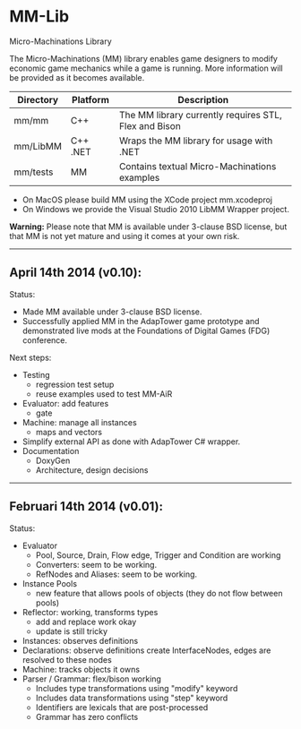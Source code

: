 MM-Lib
======

Micro-Machinations Library

The Micro-Machinations (MM) library enables game designers to modify economic game mechanics while a game is running.
More information will be provided as it becomes available.

| Directory | Platform  | Description |
| --------- | --------- | ----------- |
| mm/mm     | C++       | The MM library currently requires STL, Flex and Bison |
| mm/LibMM  | C++ .NET  | Wraps the MM library for usage with .NET |
| mm/tests  | MM        | Contains textual Micro-Machinations examples |


* On MacOS please build MM using the XCode project mm.xcodeproj
* On Windows we provide the Visual Studio 2010 LibMM Wrapper project.

**Warning:**
Please note that MM is available under 3-clause BSD license,
but that MM is not yet mature and using it comes at your own risk.

---
April 14th 2014 (v0.10):
---
Status:
* Made MM available under 3-clause BSD license.
* Successfully applied MM in the AdapTower game prototype and demonstrated live mods at the Foundations of Digital Games (FDG) conference.

Next steps:
* Testing
  * regression test setup
  * reuse examples used to test MM-AiR
* Evaluator: add features
  * gate
* Machine: manage all instances
  * maps and vectors
* Simplify external API as done with AdapTower C# wrapper.
* Documentation
  * DoxyGen
  * Architecture, design decisions

---
Februari 14th 2014 (v0.01):
---
Status:
* Evaluator
  * Pool, Source, Drain, Flow edge, Trigger and Condition are working
  * Converters: seem to be working.
  * RefNodes and Aliases: seem to be working.
* Instance Pools
  * new feature that allows pools of objects (they do not flow between pools)
* Reflector: working, transforms types
  * add and replace work okay
  * update is still tricky
* Instances: observes definitions
* Declarations: observe definitions create InterfaceNodes, edges are resolved to these nodes
* Machine: tracks objects it owns
* Parser / Grammar: flex/bison working
  * Includes type transformations using "modify" keyword
  * Includes data transformations using "step" keyword
  * Identifiers are lexicals that are post-processed
  * Grammar has zero conflicts

